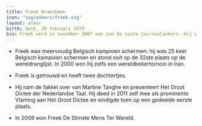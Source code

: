 ```yaml
---
title: Freek Braeckman
icon: "svg/ankers/freek.svg"
layout: anker
birth: Gent, 20 februari 1979
bio: Freek werd in november 2007 een van de vaste journaalankers. Hij presenteerde op 10 augustus 2012 voor het laatst Het Journaal en ging een talkshow presenteren.
---
```


* Freek was meervoudig Belgisch kampioen schermen: hij was 25 keer Belgisch kampioen schermen en stond ooit op de 32ste plaats op de wereldranglijst. In 2000 won hij zelfs een wereldbekertornooi in Iran.

* Freek is getrouwd en heeft twee dochtertjes.

* Hij nam de fakkel over van Martine Tanghe en presenteert Het Groot Dictee der Nederlandse Taal. Hij deed in 2011 zelf mee als prominente Vlaming aan Het Groot Dictee en eindigde toen op een gedeelde eerste plaats.

* In 2009 won Freek De Slimste Mens Ter Wereld.
